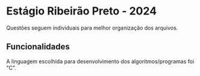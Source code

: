 # Estágio Ribeirão Preto - 2024

Questões seguem individuais para melhor organização dos arquivos.

## Funcionalidades

A linguagem escolhida para desenvolvimento dos algoritmos/programas foi "C".
